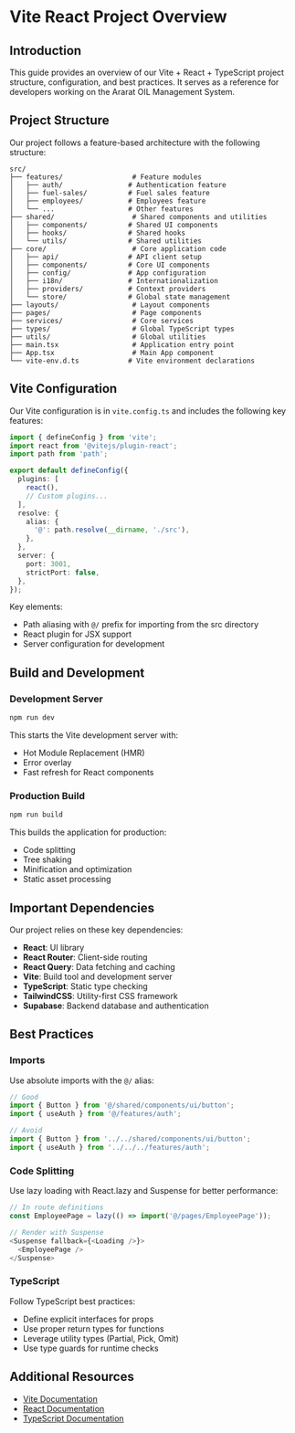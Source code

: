 # Vite React Project Overview

## Introduction

This guide provides an overview of our Vite + React + TypeScript project structure, configuration, and best practices. It serves as a reference for developers working on the Ararat OIL Management System.

## Project Structure

Our project follows a feature-based architecture with the following structure:

```
src/
├── features/                 # Feature modules
│   ├── auth/                # Authentication feature
│   ├── fuel-sales/          # Fuel sales feature
│   ├── employees/           # Employees feature
│   └── ...                  # Other features
├── shared/                   # Shared components and utilities
│   ├── components/          # Shared UI components
│   ├── hooks/               # Shared hooks
│   └── utils/               # Shared utilities
├── core/                     # Core application code
│   ├── api/                 # API client setup
│   ├── components/          # Core UI components
│   ├── config/              # App configuration
│   ├── i18n/                # Internationalization
│   ├── providers/           # Context providers
│   └── store/               # Global state management
├── layouts/                  # Layout components
├── pages/                    # Page components
├── services/                 # Core services
├── types/                    # Global TypeScript types
├── utils/                    # Global utilities
├── main.tsx                  # Application entry point
├── App.tsx                   # Main App component
└── vite-env.d.ts            # Vite environment declarations
```

## Vite Configuration

Our Vite configuration is in `vite.config.ts` and includes the following key features:

```typescript
import { defineConfig } from 'vite';
import react from '@vitejs/plugin-react';
import path from 'path';

export default defineConfig({
  plugins: [
    react(),
    // Custom plugins...
  ],
  resolve: {
    alias: {
      '@': path.resolve(__dirname, './src'),
    },
  },
  server: {
    port: 3001,
    strictPort: false,
  },
});
```

Key elements:
- Path aliasing with `@/` prefix for importing from the src directory
- React plugin for JSX support
- Server configuration for development

## Build and Development

### Development Server

```bash
npm run dev
```

This starts the Vite development server with:
- Hot Module Replacement (HMR)
- Error overlay
- Fast refresh for React components

### Production Build

```bash
npm run build
```

This builds the application for production:
- Code splitting
- Tree shaking
- Minification and optimization
- Static asset processing

## Important Dependencies

Our project relies on these key dependencies:

- **React**: UI library
- **React Router**: Client-side routing
- **React Query**: Data fetching and caching
- **Vite**: Build tool and development server
- **TypeScript**: Static type checking
- **TailwindCSS**: Utility-first CSS framework
- **Supabase**: Backend database and authentication

## Best Practices

### Imports

Use absolute imports with the `@/` alias:

```typescript
// Good
import { Button } from '@/shared/components/ui/button';
import { useAuth } from '@/features/auth';

// Avoid
import { Button } from '../../shared/components/ui/button';
import { useAuth } from '../../../features/auth';
```

### Code Splitting

Use lazy loading with React.lazy and Suspense for better performance:

```typescript
// In route definitions
const EmployeePage = lazy(() => import('@/pages/EmployeePage'));

// Render with Suspense
<Suspense fallback={<Loading />}>
  <EmployeePage />
</Suspense>
```

### TypeScript

Follow TypeScript best practices:
- Define explicit interfaces for props
- Use proper return types for functions
- Leverage utility types (Partial, Pick, Omit)
- Use type guards for runtime checks

## Additional Resources

- [Vite Documentation](https://vitejs.dev/guide/)
- [React Documentation](https://react.dev/reference/react)
- [TypeScript Documentation](https://www.typescriptlang.org/docs/) 